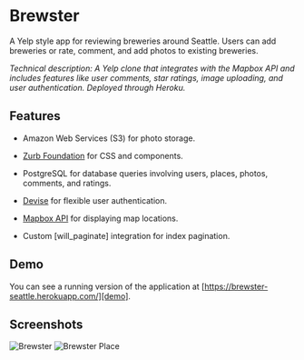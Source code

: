 # Brewster

A Yelp style app for reviewing breweries around Seattle. Users can add breweries or rate, comment, and add photos to existing breweries.

*Technical description: A Yelp clone that integrates with the Mapbox API and includes features like user comments, star ratings, image uploading, and user authentication. Deployed through Heroku.*

## Features

* Amazon Web Services (S3) for photo storage.

* [Zurb Foundation](https://github.com/zurb/foundation-rails) for CSS and components.

* PostgreSQL for database queries involving users, places, photos, comments, and ratings.

* [Devise](https://github.com/plataformatec/devise) for flexible user authentication.

* [Mapbox API](https://www.mapbox.com/api-documentation/) for displaying map locations.

* Custom [will_paginate] integration for index pagination.

## Demo
You can see a running version of the application at
[https://brewster-seattle.herokuapp.com/][demo].

[demo]: https://brewster-seattle.herokuapp.com/

## Screenshots
![Brewster](https://raw.githubusercontent.com/jwmunn/nomster/master/app/assets/images/brewster-index.png "Brewster Seattle Homepage")
![Brewster Place](https://raw.githubusercontent.com/jwmunn/nomster/master/app/assets/images/brewster-show.png "Brewster Brewery Show Page")